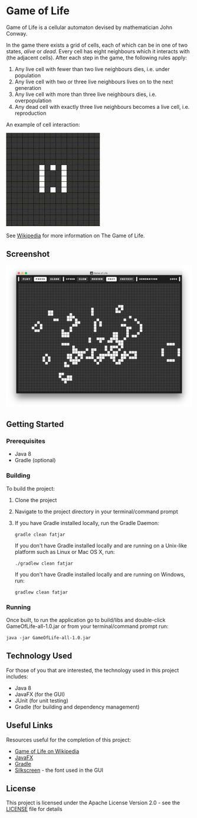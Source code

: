 # Game of Life
Game of Life is a cellular automaton devised by mathematician John Conway.

In the game there exists a grid of cells, each of which can be in one of two states, *alive* or *dead*.
Every cell has eight neighbours which it interacts with (the adjacent cells). After each step in the game, the following rules apply:

1. Any live cell with fewer than two live neighbours dies, i.e. under population
2. Any live cell with two or three live neighbours lives on to the next generation
3. Any live cell with more than three live neighbours dies, i.e. overpopulation
4. Any dead cell with exactly three live neighbours becomes a live cell, i.e. reproduction

An example of cell interaction:

![pattern](/screenshots/pattern.gif)

See [Wikipedia](https://en.wikipedia.org/wiki/Conway's_Game_of_Life) for more information on The Game of Life.

## Screenshot
![screenshot](/screenshots/screenshot.png)

## Getting Started

### Prerequisites
* Java 8
* Gradle (optional)

### Building
To build the project:

1. Clone the project
2. Navigate to the project directory in your terminal/command prompt
3. If you have Gradle installed locally, run the Gradle Daemon:

    ```
    gradle clean fatjar
    ```
   If you don't have Gradle installed locally and are running on a Unix-like platform such as Linux or Mac OS X, run:

    ```
    ./gradlew clean fatjar
    ```
   If you don't have Gradle installed locally and are running on Windows, run:

    ```
    gradlew clean fatjar
    ```

### Running
Once built, to run the application go to build/libs and double-click GameOfLife-all-1.0.jar or from your terminal/command prompt 
run:
```
java -jar GameOfLife-all-1.0.jar
```

## Technology Used
For those of you that are interested, the technology used in this project includes:

* Java 8
* JavaFX (for the GUI)
* JUnit (for unit testing)
* Gradle (for building and dependency management)

## Useful Links
Resources useful for the completion of this project:

* [Game of Life on Wikipedia](https://en.wikipedia.org/wiki/Conway's_Game_of_Life)
* [JavaFX](http://docs.oracle.com/javase/8/javase-clienttechnologies.htm)
* [Gradle](https://gradle.org)
* [Silkscreen](http://www.kottke.org/plus/type/silkscreen/index.html) - the font used in the GUI

## License

This project is licensed under the Apache License Version 2.0 - see the [LICENSE](LICENSE) file for details
